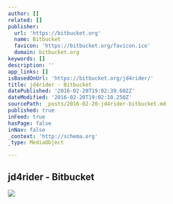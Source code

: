 ```yaml
---
author: []
related: []
publisher:
  url: 'https://bitbucket.org'
  name: Bitbucket
  favicon: 'https://bitbucket.org/favicon.ico'
  domain: bitbucket.org
keywords: []
description: ''
app_links: []
isBasedOnUrl: 'https://bitbucket.org/jd4rider/'
title: jd4rider - Bitbucket
datePublished: '2016-02-20T19:02:39.602Z'
dateModified: '2016-02-20T19:02:10.250Z'
sourcePath: _posts/2016-02-20-jd4rider-bitbucket.md
published: true
inFeed: true
hasPage: false
inNav: false
_context: 'http://schema.org'
_type: MediaObject

---
```

<article style=""><h1>jd4rider - Bitbucket</h1><img src="https://bitbucket.org/account/jd4rider/avatar/256/?ts=1455994884" /></article>